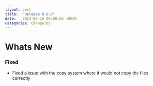 ```yaml
---
layout: post
title:  "Release 0.6.8"
date:   2024-05-16 00:00:00 +0000
categories: Changelog
---
```


# Whats New

### Fixed

- Fixed a issue with the copy system where it would not copy the files correctly
